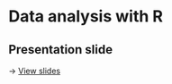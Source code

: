 # Data analysis with R

## Presentation slide

-> [View slides](https://hpecout.gitpages.huma-num.fr/R_presentation_SP/#/)

